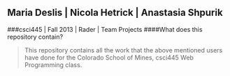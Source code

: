 Maria Deslis | Nicola Hetrick | Anastasia Shpurik
-
###csci445 | Fall 2013 | Rader | Team Projects
####What does this repository contain?
>This repository contains all the work that the above mentioned users have done for the Colorado School of Mines, csci445 Web Programming class. 
